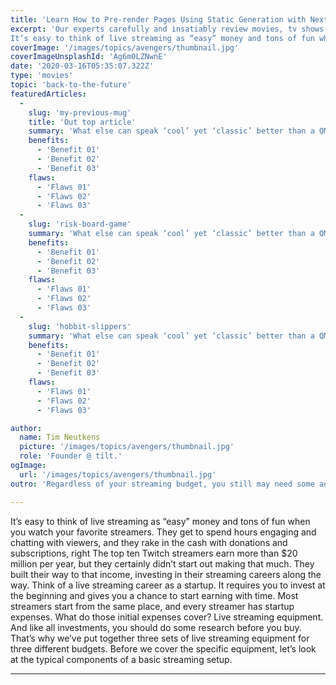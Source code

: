 ```yaml
---
title: 'Learn How to Pre-render Pages Using Static Generation with Next.js'
excerpt: 'Our experts carefully and insatiably review movies, tv shows and video games related products from the web.
It’s easy to think of live streaming as “easy” money and tons of fun when you watch your favorite streamers. It’s easy to think of live streaming as “easy” money and tons of fun when you watch your favorite streamers.'
coverImage: '/images/topics/avengers/thumbnail.jpg'
coverImageUnsplashId: 'Ag6m0LZNwnE'
date: '2020-03-16T05:35:07.322Z'
type: 'movies'
topic: 'back-to-the-future'
featuredArticles:
  - 
    slug: 'my-previous-mug'
    title: 'Out top article'
    summary: 'What else can speak ‘cool’ yet ‘classic’ better than a QMX Back to the Future themed hoverboard replica model? It’s not a toy, it’s a high-class and ultra-cool gadget that would make you stand out in a crowd anywhere and everywhere! '
    benefits:
      - 'Benefit 01'
      - 'Benefit 02'
      - 'Benefit 03'
    flaws:
      - 'Flaws 01'
      - 'Flaws 02'
      - 'Flaws 03'
  -
    slug: 'risk-board-game'
    summary: 'What else can speak ‘cool’ yet ‘classic’ better than a QMX Back to the Future themed hoverboard replica model? It’s not a toy, it’s a high-class and ultra-cool gadget that would make you stand out in a crowd anywhere and everywhere! '
    benefits:
      - 'Benefit 01'
      - 'Benefit 02'
      - 'Benefit 03'
    flaws:
      - 'Flaws 01'
      - 'Flaws 02'
      - 'Flaws 03'
  -
    slug: 'hobbit-slippers'
    summary: 'What else can speak ‘cool’ yet ‘classic’ better than a QMX Back to the Future themed hoverboard replica model? It’s not a toy, it’s a high-class and ultra-cool gadget that would make you stand out in a crowd anywhere and everywhere! '
    benefits:
      - 'Benefit 01'
      - 'Benefit 02'
      - 'Benefit 03'
    flaws:
      - 'Flaws 01'
      - 'Flaws 02'
      - 'Flaws 03'

author:
  name: Tim Neutkens
  picture: '/images/topics/avengers/thumbnail.jpg'
  role: 'Founder @ tilt.'
ogImage:
  url: '/images/topics/avengers/thumbnail.jpg'
outro: 'Regardless of your streaming budget, you still may need some additional streaming equipment. Such equipment includes a tripod for your video camera and an arm for your microphone, all sorts of cables to connect audio and video sources, light stands and LED rings to further improve your video quality, a green screen (chroma key) to change your backgrounds, and many more.'

---
```


It’s easy to think of live streaming as “easy” money and tons of fun when you watch your favorite streamers. They get to spend hours engaging and chatting with viewers, and they rake in the cash with donations and subscriptions, right The top ten Twitch streamers earn more than $20 million per year, but they certainly didn’t start out making that much. They built their way to that income, investing in their streaming careers along the way. Think of a live streaming career as a startup. It requires you to invest at the beginning and gives you a chance to start earning with time. Most streamers start from the same place, and every streamer has startup expenses. What do those initial expenses cover? Live streaming equipment. And like all investments, you should do some research before you buy. That’s why we’ve put together three sets of live streaming equipment for three different budgets. Before we cover the specific equipment, let’s look at the typical components of a basic streaming setup.

----